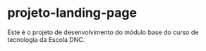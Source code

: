 # projeto-landing-page
Este é o projeto de  desenvolvimento do módulo base do curso de tecnologia da Escola DNC.
